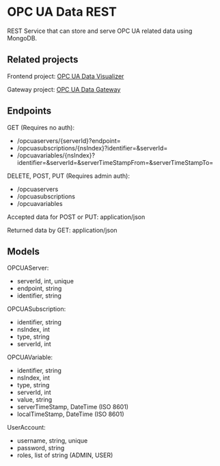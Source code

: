 OPC UA Data REST
================

REST Service that can store and serve OPC UA related data using MongoDB.

Related projects
----------------
Frontend project: [OPC UA Data Visualizer](https://github.com/Harha/OPC-UA-Data-Visualizer)

Gateway project: [OPC UA Data Gateway](https://github.com/Harha/OPC-UA-Data-Gateway)

Endpoints
---------
GET (Requires no auth):

- /opcuaservers/{serverId}?endpoint=
- /opcuasubscriptions/{nsIndex}?identifier=&serverId=
- /opcuavariables/{nsIndex}?identifier=&serverId=&serverTimeStampFrom=&serverTimeStampTo=

DELETE, POST, PUT (Requires admin auth):

- /opcuaservers
- /opcuasubscriptions
- /opcuavariables

Accepted data for POST or PUT: application/json

Returned data by GET: application/json

Models
------
OPCUAServer:

- serverId, int, unique
- endpoint, string
- identifier, string

OPCUASubscription:

- identifier, string
- nsIndex, int
- type, string
- serverId, int

OPCUAVariable:

- identifier, string
- nsIndex, int
- type, string
- serverId, int
- value, string
- serverTimeStamp, DateTime (ISO 8601)
- localTimeStamp, DateTime (ISO 8601)

UserAccount:

- username, string, unique
- password, string
- roles, list of string (ADMIN, USER)